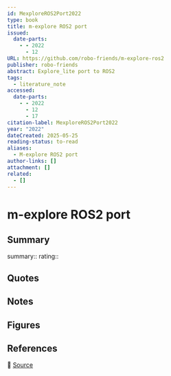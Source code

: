 ```yaml
---
id: MexploreROS2Port2022
type: book
title: m-explore ROS2 port
issued:
  date-parts:
    - - 2022
      - 12
URL: https://github.com/robo-friends/m-explore-ros2
publisher: robo-friends
abstract: Explore_lite port to ROS2
tags:
  - literature_note
accessed:
  date-parts:
    - - 2022
      - 12
      - 17
citation-label: MexploreROS2Port2022
year: "2022"
dateCreated: 2025-05-25
reading-status: to-read
aliases:
  - M-explore ROS2 port
author-links: []
attachment: []
related:
  - []
---
```


# m-explore ROS2 port

## Summary
summary::
rating::

## Quotes

## Notes

## Figures

## References

🔗 [Source](https://github.com/robo-friends/m-explore-ros2)

